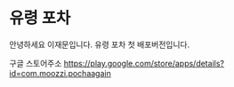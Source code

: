 # 유령 포차
안녕하세요
이재문입니다.
유령 포차 첫 배포버전입니다.

구글 스토어주소 
https://play.google.com/store/apps/details?id=com.moozzi.pochaagain
